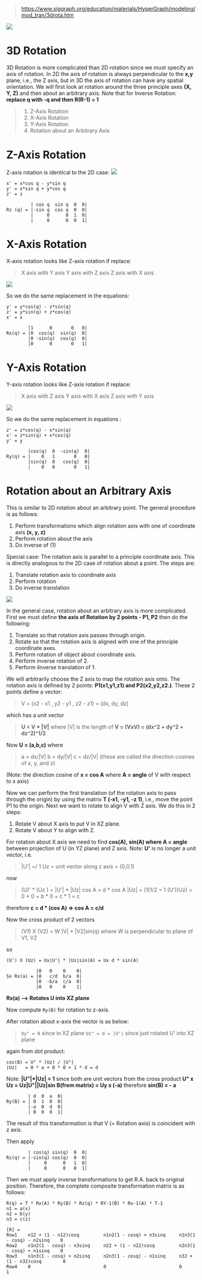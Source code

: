 > https://www.siggraph.org/education/materials/HyperGraph/modeling/mod_tran/3drota.htm

![](images/feature.jpg)

# 3D Rotation

3D Rotation is more complicated than 2D rotation since we must specify an axis of rotation. In 2D the axis of rotation is always perpendicular to the **x,y** plane, i.e., the Z axis, but in 3D the axis of rotation can have any spatial orientation. We will first look at rotation around the three principle axes **(X, Y, Z)** and then about an arbitrary axis. Note that for Inverse Rotation: **replace q with -q and then R(R-1) = 1**

> 1. Z-Axis Rotation
> 2. X-Axis Rotation
> 3. Y-Axis Rotation
> 4. Rotation about an Arbitrary Axis

# Z-Axis Rotation

Z-axis rotation is identical to the 2D case:
![](images/3drotz.gif)

```
x' = x*cos q - y*sin q
y' = x*sin q + y*cos q
z' = z

         | cos q  sin q  0  0|
Rz (q) = |-sin q  cos q  0  0|
         |     0      0  1  0|
         |     0      0  0  1|
```

# X-Axis Rotation

X-axis rotation looks like Z-axis rotation if replace:

> X axis with Y axis
> Y axis with Z axis
> Z axis with X axis

![](images/3drotx.gif)

So we do the same replacement in the equations:
```
y' = y*cos(q) - z*sin(q)
z' = y*sin(q) + z*cos(q)
x' = x

        |1      0       0   0|
Rx(q) = |0  cos(q)  sin(q)  0|
        |0 -sin(q)  cos(q)  0|
        |0      0       0   1|
```

# Y-Axis Rotation

Y-axis rotation looks like Z-axis rotation if replace:

> X axis with Z axis
> Y axis with X axis
> Z axis with Y axis

![](images/3droty.gif)

So we do the same replacement in equations :

```
z' = z*cos(q) - x*sin(q)
x' = z*sin(q) + x*cos(q)
y' = y

        |cos(q)  0  -sin(q)  0|
Ry(q) = |    0   1       0   0|
        |sin(q)  0   cos(q)  0|
        |    0   0       0   1|
```

# Rotation about an Arbitrary Axis

This is similar to 2D rotation about an arbitrary point. The general procedure is as follows:

1. Perform transformations which align rotation axis with one of coordinate axis **(x, y, z)**
2. Perform rotation about the axis
3. Do inverse of (1)

Special case: The rotation axis is parallel to a principle coordinate axis. This is directly analogous to the 2D case of rotation about a point. The steps are:

1. Translate rotation axis to coordinate axis
2. Perform rotation
3. Do inverse translation

![](images/3drotar1.gif)

In the general case, rotation about an arbitrary axis is more complicated. First we must define **the axis of Rotation by 2 points - P1, P2** then do the following:

1. Translate so that rotation axis passes through origin.
2. Rotate so that the rotation axis is aligned with one of the principle coordinate axes.
3. Perform rotation of object about coordinate axis.
4. Perform inverse rotation of 2.
5. Perform iInverse translation of 1.

We will arbitrarily choose the Z axis to map the rotation axis onto. The rotation axis is defined by 2 points: **P1(x1,y1,z1) and P2(x2,y2,z2.)**. These 2 points define a vector:

> V = (x2 - x1 , y2 - y1 , z2 - z1) = (dx, dy, dz)

which has a unit vector

> **U = V \* |V|** where |V| is the length of **V = (VxV) = (dx^2 + dy^2 + dz^2)^1/2**

Now **U = (a,b,c)** where

> a = dx/|V|
> b = dy/|V|
> c = dz/|V| (these are called the direction cosines of x, y, and z)

(Note: the direction cosine of **x = cos A** where **A = angle** of V with respect to x axis)

Now we can perform the first translation (of the rotation axis to pass through the origin) by using the matrix **T (-x1, -y1, -z 1)**, i.e., move the point P1 to the origin. Next we want to rotate to align V with Z axis. We do this in 2 steps:

1. Rotate V about X axis to put V in XZ plane.
2. Rotate V about Y to align with Z.

For rotation about X axis we need to find **cos(A), sin(A) where A = angle** between projection of U (in YZ plane) and Z axis.
Note: **U'** is no longer a unit vector, i.e.

> |U'| =/ 1
> Uz = unit vector along z axis = (0,0,1)

now

> (U)' \* (Uz ) = |U'| \* |Uz| cos A = d \* cos A
> |Uz| = (1)1/2 = 1
> (U')(Uz) = 0 \* 0 + b \* 0 + c \* 1 = c

therefore **c = d \* (cos A) => cos A = c/d**

Now the cross product of 2 vectors

> (V1) X (V2) = W |V| \* |V2|sin(q) where W is perpendicular to plane of V1, V2

so

```
(U') X (Uz) = Ux|U'| * |Uz|sin(A) = Ux d * sin(A)

           |0   0    0    0|
So Rx(a) = |0   c/d  b/a  0|
           |0  -b/a  c/a  0|
           |0   0    0    1|
```
**Rx(a) --> Rotates U into XZ plane**

Now compute ``Ry(B)`` for rotation to z-axis.

After rotation about x-axis the vector is as below:

> ``Uy" = 0`` since in XZ plane
> ``Uz" = d = |U'|`` since just rotated U' into XZ plane

again from dot product:

```
cos(B) = U" * (Uz) / |U"|
|Uz|   = 0 * a + 0 * 0 + 1 * d = d
```

Note: **|U"|\*|Uz| = 1** since both are unit vectors from the cross product **U" x Uz = Uz|U"||Uz|sin B(from matrix) = Uy x (-a)**
therefore **sin(B) = - a**
```
        | d  0  a  0|
Ry(B) = | 0  1  0  0|
        |-a  0  d  0|
        | 0  0  0  1|
```
The result of this transformation is that V (= Rotation axis) is coincident with z axis.

Then apply
```
        | cos(q) sin(q)  0  0|
Rz(q) = |-sin(q) cos(q)  0  0|
        |     0      0   1  0|
        |     0      0   0  1|
```

Then we must apply inverse transformations to get R.A. back to original position. Therefore, the complete composite transformation matrix is as follows:

```
R(q) = T * Rx(A) * Ry(B) * Rz(q) * RY-1(B) * Rx-1(A) * T-1
n1 = a(x)
n2 = b(y)
n3 = c(z)

[R] =
Row1    n12 + (1 - n12)cosq         n1n2(1 - cosq) + n3sinq     n1n3(1 - cosq) - n2sinq    0
Row2	n1n2(1 - cosq) - n3sinq     n22 + (1 - n22)cosq         n2n3(1 - cosq) + n1sinq    0
Row3	n1n3(1 - cosq) + n2sinq     n2n3(1 - cosq) - n1sinq     n32 + (1 - n32)cosq        0
Row4	0                           0                           0                          1
```
